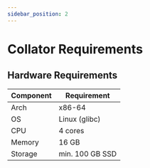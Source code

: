 ```yaml
---
sidebar_position: 2
---
```


# Collator Requirements

## Hardware Requirements
| Component | Requirement |
|---|---|
| Arch | x86-64 |
| OS | Linux (glibc) |
| CPU | 4 cores |
| Memory | 16 GB |
| Storage | min. 100 GB SSD |
